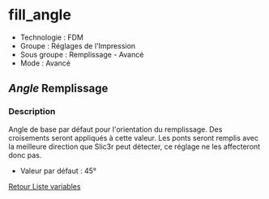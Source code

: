 # fill_angle

* Technologie : FDM
* Groupe : Réglages de l'Impression
* Sous groupe : Remplissage - Avancé
* Mode : Avancé

## *Angle* Remplissage

### Description

Angle de base par défaut pour l'orientation du remplissage. Des croisements seront appliqués à cette valeur.
Les ponts seront remplis avec la meilleure direction que Slic3r peut détecter, ce réglage ne les affecteront donc pas.

* Valeur par défaut : 45°

[Retour Liste variables](variable_list.md)